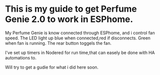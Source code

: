 # This is my guide to get Perfume Genie 2.0 to work in ESPhome.

My Perfume Genie is know connected through ESPhome,
and i control fan speed.
The LED light up blue when connected,red if disconnects.
Green when fan is running.
The rear button toggels the fan.

I've set up timers in Nodered for run time,that can easely be done with HA automations to.


Will try to get a gudie for what i did here soon.
